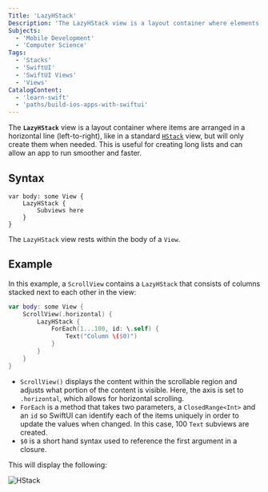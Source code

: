 ```yaml
---
Title: 'LazyHStack'
Description: 'The LazyHStack view is a layout container where elements are arranged in a horizontal line (left-to-right) and are created when needed.'
Subjects:
  - 'Mobile Development'
  - 'Computer Science'
Tags:
  - 'Stacks'
  - 'SwiftUI'
  - 'SwiftUI Views'
  - 'Views'
CatalogContent:
  - 'learn-swift'
  - 'paths/build-ios-apps-with-swiftui'
---
```


The **`LazyHStack`** view is a layout container where items are arranged in a horizontal line (left-to-right), like in a standard [`HStack`](https://www.codecademy.com/resources/docs/swiftui/views/hstack) view, but will only create them when needed. This is useful for creating long lists and can allow an app to run smoother and faster.

## Syntax

```pseudo
var body: some View {
    LazyHStack {
        Subviews here
    }
}
```

The `LazyHStack` view rests within the body of a `View`.

## Example

In this example, a `ScrollView` contains a `LazyHStack` that consists of columns stacked next to each other in the view:

```swift
var body: some View {
    ScrollView(.horizontal) {
        LazyHStack {
            ForEach(1...100, id: \.self) {
                Text("Column \($0)")
            }
        }
    }
}
```

- `ScrollView()` displays the content within the scrollable region and adjusts what portion of the content is visible. Here, the axis is set to `.horizontal`, which allows for horizontal scrolling.
- `ForEach` is a method that takes two parameters, a `ClosedRange<Int>` and an `id` so SwiftUI can identify each of the items uniquely in order to update the values when changed. In this case, 100 `Text` subviews are created.
- `$0` is a short hand syntax used to reference the first argument in a closure.

This will display the following:

![HStack](https://raw.githubusercontent.com/Codecademy/docs/main/media/lazyHStack-gif.gif)
